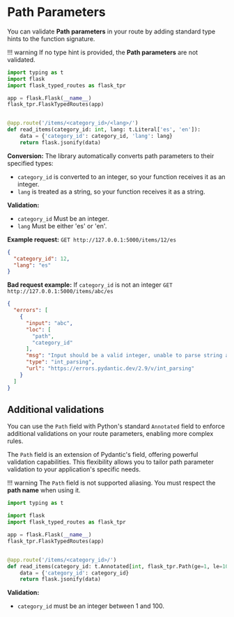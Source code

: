 # Path Parameters

You can validate **Path parameters** in your route by adding standard type hints to the function signature.

!!! warning
    If no type hint is provided, the **Path parameters** are not validated.

```python
import typing as t
import flask
import flask_typed_routes as flask_tpr

app = flask.Flask(__name__)
flask_tpr.FlaskTypedRoutes(app)


@app.route('/items/<category_id>/<lang>/')
def read_items(category_id: int, lang: t.Literal['es', 'en']):
    data = {'category_id': category_id, 'lang': lang}
    return flask.jsonify(data)
```

**Conversion:** The library automatically converts path parameters to their specified types:

- `category_id` is converted to an integer, so your function receives it as an integer.
- `lang` is treated as a string, so your function receives it as a string.

**Validation:**

- `category_id` Must be an integer.
- `lang` Must be either 'es' or 'en'.

**Example request:** `GET http://127.0.0.1:5000/items/12/es`

```json
{
  "category_id": 12,
  "lang": "es"
}
```

**Bad request example:** If `category_id` is not an integer `GET http://127.0.0.1:5000/items/abc/es`

```json
{
  "errors": [
    {
      "input": "abc",
      "loc": [
        "path",
        "category_id"
      ],
      "msg": "Input should be a valid integer, unable to parse string as an integer",
      "type": "int_parsing",
      "url": "https://errors.pydantic.dev/2.9/v/int_parsing"
    }
  ]
}
```

## Additional validations

You can use the `Path` field with Python's standard `Annotated` field to enforce additional validations on your route
parameters, enabling more complex rules.

The `Path` field is an extension of Pydantic's field, offering powerful validation capabilities.
This flexibility allows you to tailor path parameter validation to your application's specific needs.

!!! warning
    The `Path` field is not supported aliasing. You must respect the **path name** when using it.

```python
import typing as t

import flask
import flask_typed_routes as flask_tpr

app = flask.Flask(__name__)
flask_tpr.FlaskTypedRoutes(app)


@app.route('/items/<category_id>/')
def read_items(category_id: t.Annotated[int, flask_tpr.Path(ge=1, le=100)]):
    data = {'category_id': category_id}
    return flask.jsonify(data)
```

**Validation:**

- `category_id` must be an integer between 1 and 100.

